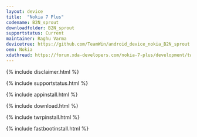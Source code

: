 ```yaml
---
layout: device
title:  "Nokia 7 Plus"
codename: B2N_sprout
downloadfolder: B2N_sprout
supportstatus: Current
maintainer: Raghu Varma
devicetree: https://github.com/TeamWin/android_device_nokia_B2N_sprout
oem: Nokia
xdathread: https://forum.xda-developers.com/nokia-7-plus/development/twrp-3-3-1-0-team-win-recovery-project-t3940223
---
```


{% include disclaimer.html %}

{% include supportstatus.html %}

{% include appinstall.html %}

{% include download.html %}

{% include twrpinstall.html %}

{% include fastbootinstall.html %}
